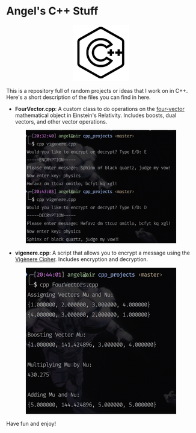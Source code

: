 # Angel's C++ Stuff
<div align="center">
    <img src=img/cpp.png width = 150>
</div>

This is a repository full of random projects or ideas that I work on in C++. Here's a short description of the files you can find in here.

- **FourVector.cpp**: A custom class to do operations on the [four-vector](https://en.wikipedia.org/wiki/Four-vector) mathematical object in Einstein's Relativity. Includes boosts, dual vectors, and other vector operations. 
<div align="center">
    <img src=img/fv.png width = 400>
</div>

- **vigenere.cpp**: A script that allows you to encrypt a message using the [Vigènere Cipher](https://en.wikipedia.org/wiki/Vigenère_cipher). Includes encryption and decryption.
<div align="center">
    <img src=img/vig.png width = 400>
</div>

Have fun and enjoy!

